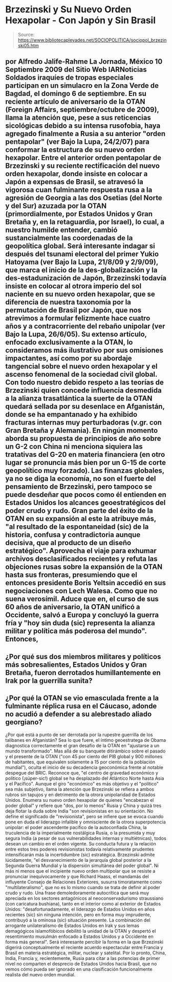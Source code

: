 # Brzezinski y Su Nuevo Orden Hexapolar - Con Japón y Sin Brasil

> Source: https://www.bibliotecapleyades.net/SOCIOPOLITICA/sociopol_brzezinski05.htm

por Alfredo Jalife-Rahme
La Jornada, México
10 Septiembre 2009
del Sitio Web
IARNoticias
Soldados iraquíes de tropas especiales
participan en un simulacro en la Zona
Verde de Bagdad, el domingo 6 de septiembre.
En su reciente artículo de aniversario de la OTAN (Foreign Affairs,
septiembre/octubre de 2009), llama la atención que, pese a sus reticencias
sicológicas debido a su intensa rusofobia, haya agregado finalmente a Rusia
a su anterior "orden pentapolar" (ver Bajo la Lupa, 24/2/07) para conformar
la estructura de su nuevo orden hexapolar.
Entre el anterior orden pentapolar de Brzezinski y su reciente rectificación
del nuevo orden hexapolar, donde insiste en colocar a Japón a expensas de
Brasil, se atravesó la vigorosa cuan fulminante respuesta rusa a la agresión
de Georgia a las dos Osetias (del Norte y del Sur) azuzada por la OTAN (primordialmente,
por Estados Unidos y Gran Bretaña y, en la retaguardia, por Israel), lo cual,
a nuestro humilde entender, cambió sustancialmente las coordenadas de la
geopolítica global.
Será interesante indagar si después del tsunami electoral del primer Yukio
Hatoyama (ver
Bajo la Lupa, 21/8/09 y 2/9/09), que marca el inicio de la des-globalización y la des-estadunización de Japón, Brzezinski todavía insiste
en colocar al otrora imperio del sol naciente en su nuevo orden hexapolar,
que se diferencia de nuestra taxonomía por la permutación de Brasil por
Japón, que nos atrevimos a formular felizmente hace cuatro años y a
contracorriente del rebaño unipolar (ver Bajo la Lupa, 26/6/05).
Su extenso artículo, enfocado exclusivamente a la OTAN, lo consideramos más
ilustrativo por sus omisiones impactantes, así como por su abordaje
tangencial sobre el nuevo orden hexapolar y el ascenso fenomenal de la
sociedad civil global.
Con todo nuestro debido respeto a las teorías de Brzezinski quien concede
influencia desmedida a la alianza trasatlántica la suerte de la OTAN
quedará sellada por su desenlace en Afganistán, donde se ha empantanado y ha
exhibido fracturas internas muy perturbadoras (v.gr. con Gran Bretaña y
Alemania).
En ningún momento aborda su propuesta de principios de año sobre un G-2 con
China ni menciona siquiera las tratativas del G-20 en materia financiera (en
otro lugar se pronuncia más bien por un G-15 de corte geopolítico muy
forzado).
Las finanzas globales, ya no se diga la economía, no son el fuerte del
pensamiento de Brzezinski, pero tampoco se puede desdeñar que pocos como él
entienden en Estados Unidos los alcances geoestratégicos del poder crudo y
rudo.
Gran parte del éxito de la OTAN en su expansión al este la atribuye más,
"al
resultado de la espontaneidad (sic) de la historia, confusa y contradictoria
aunque decisiva, que al producto de un diseño estratégico".
Aprovecha el
viaje para exhumar archivos desclasificados recientes y refuta las
objeciones rusas sobre la expansión de la OTAN hasta sus fronteras,
presumiendo que el entonces presidente Boris Yeltsin accedió en sus
negociaciones con Lech Walesa. Como que no suena verosímil.
Aduce que en,
el curso de sus 60 años de aniversario, la OTAN unificó a
Occidente, salvó a Europa y concluyó la guerra fría y "hoy sin duda (sic)
representa la alianza militar y política más poderosa del mundo".
Entonces,
-
¿Por qué sus dos miembros militares y políticos más sobresalientes,
Estados Unidos y Gran Bretaña, fueron derrotados humillantemente en Irak por
la guerrilla sunita?
-
¿Por qué la OTAN se vio emasculada frente a la
fulminante réplica rusa en el Cáucaso, adonde no acudió a defender a su
alebrestado aliado georgiano?
-
¿Por qué está a punto de ser derrotada por la
rupestre guerrilla de los talibanes en Afganistán?
Sea lo que fuere, el
íntimo geoestratega de Obama diagnostica correctamente
el gran desafío de la OTAN en "ajustarse a un mundo transformado".
Mas allá de su banquete ditirámbico sobre el pasado y el presente de la OTAN
("con 45 por ciento del PIB global y 900 millones de habitantes, que
equivalen solamente a 15 por ciento de la población mundial"), oculta
el
inicio de su decadencia geoconómica frente al notable despegue del
BRIC.
Reconoce que,
"el centro de gravedad económico y político (¡súper-sic!)
global se ha desplazado del Atlántico Norte hasta Asia y el Pacífico".
Aunque el giro "económico" es más objetivo y el "político" sea más subjetivo,
llama la atención que Brzezinski se refiera a ambos rubros sin tapujos y en
detrimento de la otrora unipolaridad de Estados Unidos.
Enumera su nuevo orden hexapolar de quienes "encabezan el poder global" y
refiere que "dos, por lo menos" Rusia y China y quizá tres deja flotar
la duda sobre India "son revisionistas en su orientación.
No define el significado de "revisionista", pero se infiere que se evoca
cuando pone en duda el liderazgo infalible y omnisciente de la otrora
superpotencia unipolar:
el poder ascendente pacífico de la autoconfiada
China, la truculencia de la imperialmente nostálgica Rusia, o la presumida y
muy segura India (a pesar de sus vulnerabilidades internas y multiétnicas),
todos desean un cambio en el orden vigente. Su conducta futura y la relación
entre estos tres poderes revisionistas todavía relativamente prudentes
intensificarán más la incertidumbre (sic) estratégica.
Brzezinski admite lúcidamente,
"el desvanecimiento de la jerarquía global
posterior a la Segunda Guerra Mundial y la dispersión simultánea del poder
global".
Ni más ni menos que el incipiente nuevo orden multipolar que se
resiste a pronunciar inequívocamente y que Richard Haass, el mandamás del
influyente
Consejo de Relaciones Exteriores, susurra timoratamente como "multilateralismo", que no es lo mismo cuando se trata de definir al poder
crudo y rudo.
Una frase demoledoramente autocrítica que será muy apreciada en los sectores
antagónicos al neoconservadurismo straussiano (con caricatura bushiana),
tanto en el interior como al exterior de Estados Unidos:
"desafortunadamente,
el liderazgo de Estados Unidos en años recientes (sic) sin ninguna intención,
pero en forma muy imprudente, contribuyó a la ominosa (sic) situación
presente. La combinación del arrogante unilateralismo de Estados Unidos en
Irak y sus lemas demagógicos islamofóbicos debilitó la unidad de la OTAN y
despertó el resentimiento musulmán enfocado a Estados Unidos y a Occidente
en forma más general".
Será interesante percibir la forma en la que Brzezinski digerirá
conceptualmente el reciente
acuerdo espectacular entre Francia y Brasil en
materia estratégica, militar, nuclear y satelital.
Por lo pronto, China,
India, Francia y, recientemente, Rusia para citar a las potencias de primer
nivel no comparten el desprecio de Estados Unidos hacia Brasil, que no
vemos cómo pueda ser ignorado en una clasificación funcionalmente realista
del nuevo orden mundial.

